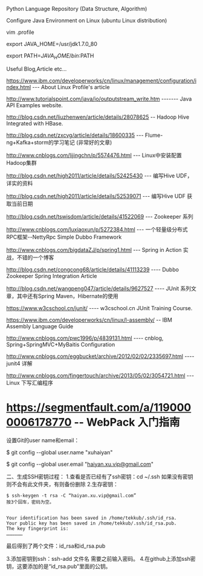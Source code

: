 Python Language Repository (Data Structure, Algorithm)

Configure Java Environment on Linux (ubuntu Linux distribution)


vim .profile


export JAVA_HOME=/usr/jdk1.7.0_80

export PATH=$JAVA_HOME/bin:$PATH


Useful Blog,Article etc...

https://www.ibm.com/developerworks/cn/linux/management/configuration/index.html  --- About Linux Profile's article

http://www.tutorialspoint.com/java/io/outputstream_write.htm  ------- Java API Examples website.

http://blog.csdn.net/liuzhenwen/article/details/28078625 -- Hadoop Hive Integrated with HBase.


http://blog.csdn.net/zxcvg/article/details/18600335  --- Flume-ng+Kafka+storm的学习笔记 (非常好的文章)

http://www.cnblogs.com/lijingchn/p/5574476.html  --- Linux中安装配置Hadoop集群

http://blog.csdn.net/high2011/article/details/52425430  --- 编写Hive UDF，详实的资料

http://blog.csdn.net/high2011/article/details/52539071  --- 编写Hive UDF 获取当前日期

http://blog.csdn.net/tswisdom/article/details/41522069  --- Zookeeper 系列

http://www.cnblogs.com/luxiaoxun/p/5272384.html  --- 一个轻量级分布式RPC框架--NettyRpc  Simple Dubbo Framework 

http://www.cnblogs.com/bigdataZJ/p/spring1.html   --- Spring in Action 实战，不错的一个博客

http://blog.csdn.net/congcong68/article/details/41113239  ---- Dubbo Zookeeper Spring Integration Article

http://blog.csdn.net/wangpeng047/article/details/9627527  ---- JUnit 系列文章，其中还有Spring Maven，Hibernate的使用

https://www.w3cschool.cn/junit/   ---- w3cschool.cn JUnit Training Course.

https://www.ibm.com/developerworks/cn/linux/l-assembly/  -- IBM Assembly Language Guide

http://www.cnblogs.com/pwc1996/p/4839131.html  ---- cnblog, Spring+SpringMVC+MyBaitis Configuration

http://www.cnblogs.com/eggbucket/archive/2012/02/02/2335697.html   ---- junit4 详解

http://www.cnblogs.com/fingertouch/archive/2013/05/02/3054721.html  --- Linux 下写汇编程序

https://segmentfault.com/a/1190000006178770 -- WebPack 入门指南
=====================================================================================
 设置Git的user name和email：

$ git config --global user.name "xuhaiyan"

$ git config --global user.email "haiyan.xu.vip@gmail.com"


二、生成SSH密钥过程：
1.查看是否已经有了ssh密钥：cd ~/.ssh
如果没有密钥则不会有此文件夹，有则备份删除
2.生存密钥：

    $ ssh-keygen -t rsa -C “haiyan.xu.vip@gmail.com”
    按3个回车，密码为空。


    Your identification has been saved in /home/tekkub/.ssh/id_rsa.
    Your public key has been saved in /home/tekkub/.ssh/id_rsa.pub.
    The key fingerprint is:
    ………………


最后得到了两个文件：id_rsa和id_rsa.pub


3.添加密钥到ssh：ssh-add 文件名
需要之前输入密码。
4.在github上添加ssh密钥，这要添加的是“id_rsa.pub”里面的公钥。



